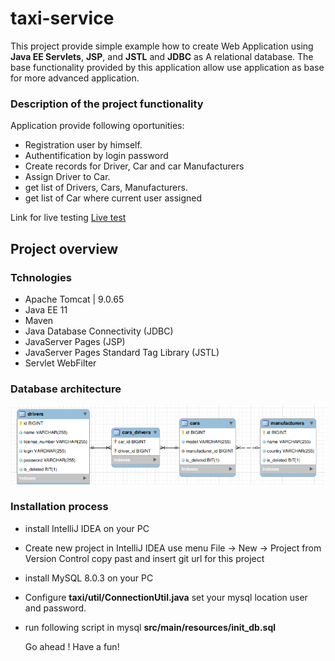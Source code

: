 # taxi-service

This project provide simple example how to create Web Application using  **Java EE Servlets**, **JSP**, and **JSTL** and **JDBC** as A relational database.
The base functionality provided by this application allow use application as base for more advanced application.

### Description of the project functionality
Application provide  following oportunities:
- Registration user by himself.
- Authentification  by login password
- Create records for Driver, Car and car Manufacturers
- Assign Driver to Car.
- get list of Drivers, Cars, Manufacturers.
- get list of Car where current user assigned

Link for live testing <a href="http://examples.mooo.com/taxi-service/login">Live test</a>

## Project overview
### Tchnologies
 - Apache Tomcat | 9.0.65
 - Java EE 11
 - Maven
 - Java Database Connectivity (JDBC) 
 - JavaServer Pages (JSP)
 - JavaServer Pages Standard Tag Library (JSTL)
 - Servlet WebFilter

### Database architecture

<p align="center"><img src="dbschema.png"></p>



### Installation process
 - install IntelliJ IDEA on your PC
 - Create new project in IntelliJ IDEA use menu File -> New -> Project from Version Control  copy past and insert git url for this project 
 - install MySQL 8.0.3 on your PC
 - Configure **taxi/util/ConnectionUtil.java** set your mysql location user and password.
 - run following script in mysql **src/main/resources/init_db.sql**
   
   Go ahead ! Have a fun!

 


